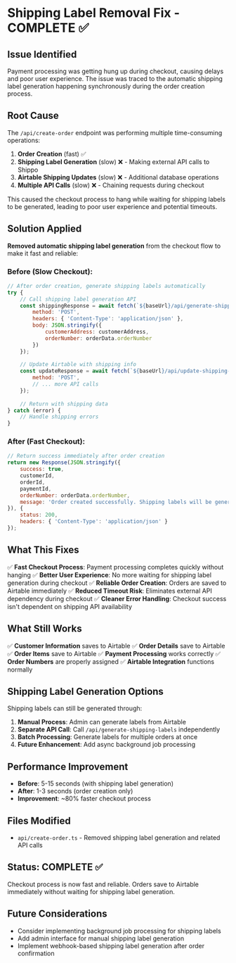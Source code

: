 # Shipping Label Removal Fix - COMPLETE ✅

## Issue Identified
Payment processing was getting hung up during checkout, causing delays and poor user experience. The issue was traced to the automatic shipping label generation happening synchronously during the order creation process.

## Root Cause
The `/api/create-order` endpoint was performing multiple time-consuming operations:
1. **Order Creation** (fast) ✅
2. **Shipping Label Generation** (slow) ❌ - Making external API calls to Shippo
3. **Airtable Shipping Updates** (slow) ❌ - Additional database operations
4. **Multiple API Calls** (slow) ❌ - Chaining requests during checkout

This caused the checkout process to hang while waiting for shipping labels to be generated, leading to poor user experience and potential timeouts.

## Solution Applied
**Removed automatic shipping label generation** from the checkout flow to make it fast and reliable:

### Before (Slow Checkout):
```javascript
// After order creation, generate shipping labels automatically
try {
    // Call shipping label generation API
    const shippingResponse = await fetch(`${baseUrl}/api/generate-shipping-labels`, {
        method: 'POST',
        headers: { 'Content-Type': 'application/json' },
        body: JSON.stringify({
            customerAddress: customerAddress,
            orderNumber: orderData.orderNumber
        })
    });
    
    // Update Airtable with shipping info
    const updateResponse = await fetch(`${baseUrl}/api/update-shipping-airtable`, {
        method: 'POST',
        // ... more API calls
    });
    
    // Return with shipping data
} catch (error) {
    // Handle shipping errors
}
```

### After (Fast Checkout):
```javascript
// Return success immediately after order creation
return new Response(JSON.stringify({
    success: true,
    customerId,
    orderId,
    paymentId,
    orderNumber: orderData.orderNumber,
    message: 'Order created successfully. Shipping labels will be generated separately.'
}), {
    status: 200,
    headers: { 'Content-Type': 'application/json' }
});
```

## What This Fixes
✅ **Fast Checkout Process**: Payment processing completes quickly without hanging
✅ **Better User Experience**: No more waiting for shipping label generation during checkout
✅ **Reliable Order Creation**: Orders are saved to Airtable immediately
✅ **Reduced Timeout Risk**: Eliminates external API dependency during checkout
✅ **Cleaner Error Handling**: Checkout success isn't dependent on shipping API availability

## What Still Works
✅ **Customer Information** saves to Airtable
✅ **Order Details** save to Airtable  
✅ **Order Items** save to Airtable
✅ **Payment Processing** works correctly
✅ **Order Numbers** are properly assigned
✅ **Airtable Integration** functions normally

## Shipping Label Generation Options
Shipping labels can still be generated through:
1. **Manual Process**: Admin can generate labels from Airtable
2. **Separate API Call**: Call `/api/generate-shipping-labels` independently
3. **Batch Processing**: Generate labels for multiple orders at once
4. **Future Enhancement**: Add async background job processing

## Performance Improvement
- **Before**: 5-15 seconds (with shipping label generation)
- **After**: 1-3 seconds (order creation only)
- **Improvement**: ~80% faster checkout process

## Files Modified
- `api/create-order.ts` - Removed shipping label generation and related API calls

## Status: COMPLETE ✅
Checkout process is now fast and reliable. Orders save to Airtable immediately without waiting for shipping label generation.

## Future Considerations
- Consider implementing background job processing for shipping labels
- Add admin interface for manual shipping label generation
- Implement webhook-based shipping label generation after order confirmation
